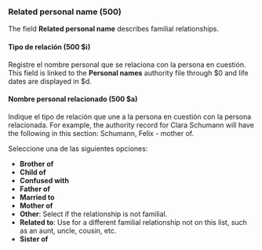 ### Related personal name (500)

The field **Related personal name** describes familial relationships.

#### Tipo de relación (500 $i)

Registre el nombre personal que se relaciona con la persona en cuestión. This field is linked to the **Personal names** authority file through $0 and life dates are displayed in $d.

#### Nombre personal relacionado (500 $a)

Indique el tipo de relación que une a la persona en cuestión con la persona relacionada. For example, the authority record for Clara Schumann will have the following in this section: Schumann, Felix - mother of.

Seleccione una de las siguientes opciones:

- **Brother of**
- **Child of**
- **Confused with**
- **Father of**
- **Married to**
- **Mother of**
- **Other**: Select if the relationship is not familial.
- **Related to**: Use for a different familial relationship not on this list, such as an aunt, uncle, cousin, etc.
- **Sister of**
